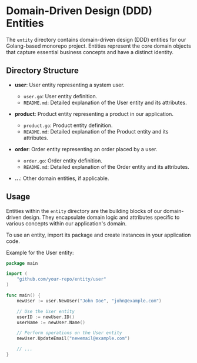 # Domain-Driven Design (DDD) Entities

The `entity` directory contains domain-driven design (DDD) entities for our Golang-based monorepo project. Entities
represent the core domain objects that capture essential business concepts and have a distinct identity.

## Directory Structure

- **user**: User entity representing a system user.
    - `user.go`: User entity definition.
    - `README.md`: Detailed explanation of the User entity and its attributes.

- **product**: Product entity representing a product in our application.
    - `product.go`: Product entity definition.
    - `README.md`: Detailed explanation of the Product entity and its attributes.

- **order**: Order entity representing an order placed by a user.
    - `order.go`: Order entity definition.
    - `README.md`: Detailed explanation of the Order entity and its attributes.

- **...**: Other domain entities, if applicable.

## Usage

Entities within the `entity` directory are the building blocks of our domain-driven design. They encapsulate domain
logic and attributes specific to various concepts within our application's domain.

To use an entity, import its package and create instances in your application code.

Example for the User entity:

```go
package main

import (
	"github.com/your-repo/entity/user"
)

func main() {
	newUser := user.NewUser("John Doe", "john@example.com")

	// Use the User entity
	userID := newUser.ID()
	userName := newUser.Name()

	// Perform operations on the User entity
	newUser.UpdateEmail("newemail@example.com")

	// ...
}
```
